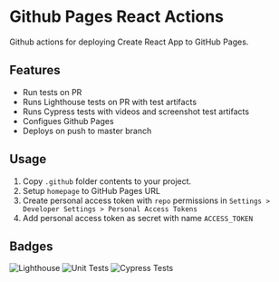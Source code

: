 # Github Pages React Actions
Github actions for deploying Create React App to GitHub Pages.

## Features
* Run tests on PR
* Runs Lighthouse tests on PR with test artifacts
* Runs Cypress tests with videos and screenshot test artifacts
* Configues Github Pages
* Deploys on push to master branch

## Usage
1. Copy `.github` folder contents to your project.
1. Setup `homepage` to GitHub Pages URL
1. Create personal access token with `repo` permissions in `Settings > Developer Settings > Personal Access Tokens`
1. Add personal access token as secret with name  `ACCESS_TOKEN`

## Badges

![Lighthouse](https://github.com/briansunter/github-pages-react-actions/workflows/Lighthouse/badge.svg)
![Unit Tests](https://github.com/briansunter/github-pages-react-actions/workflows/Run%20npm%20tests%20on%20PR/badge.svg)
![Cypress Tests](https://github.com/briansunter/github-pages-react-actions/workflows/Cypress/badge.svg)
